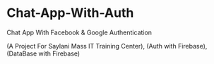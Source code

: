 # Chat-App-With-Auth
Chat App With Facebook &amp; Google Authentication 

(A Project For Saylani Mass IT Training Center),
(Auth with Firebase),
(DataBase with Firebase)
